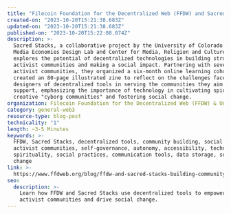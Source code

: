 ```yaml
---
title: "Filecoin Foundation for the Decentralized Web (FFDW) and Sacred Stacks: Building Community With Decentralized Tools"
created-on: "2023-10-20T15:21:38.683Z"
updated-on: "2023-10-20T15:21:38.683Z"
published-on: "2023-10-20T15:22:08.074Z"
description: >-
  Sacred Stacks, a collaborative project by the University of Colorado Boulder's
  Media Economies Design Lab and Center for Media, Religion and Culture,
  explores the potential of decentralized technologies in building stronger
  activist communities and making a social impact. Partnering with seven
  activist communities, they organized a six-month online learning cohort. They
  created an 80-page illustrated zine to reflect on the challenges faced by the
  designers of decentralized tools in serving the communities they aim to
  support, emphasizing the importance of technology in cultivating spiritually
  creative "cyborg communities" and fostering social change.
organization: Filecoin Foundation for the Decentralized Web (FFDW) & University of Colorado Boulder's Media Economies Design Lab
category: general-web3
resource-type: blog-post
technicality: "1"
length: ~3-5 Minutes
keywords: >-
  FFDW, Sacred Stacks, decentralized tools, community building, social impact,
  activist communities, self-governance, autonomy, accessibility, technology,
  spirituality, social practices, communication tools, data storage, social
  change
link: >-
  https://www.ffdweb.org/blog/ffdw-and-sacred-stacks-building-community-with-decentralized-tools/
seo:
  description: >-
    Learn how FFDW and Sacred Stacks use decentralized tools to empower 
    activist communities and drive social change.
---
```

